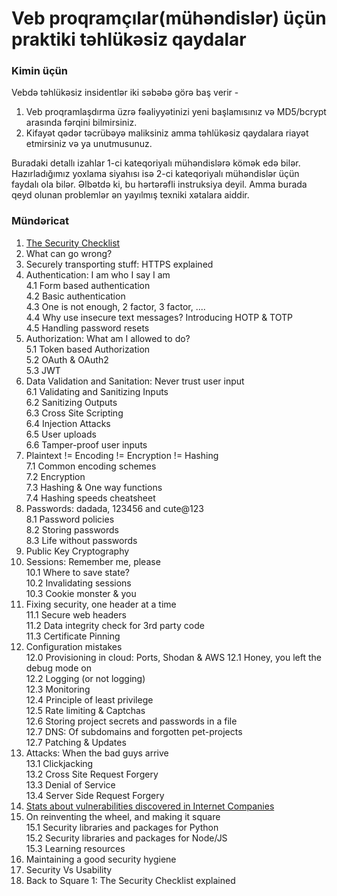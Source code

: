 # Veb proqramçılar(mühəndislər) üçün praktiki təhlükəsiz qaydalar

### Kimin üçün

Vebdə təhlükəsiz insidentlər iki səbəbə görə baş verir - 

1. Veb proqramlaşdırma üzrə fəaliyyətinizi yeni başlamısınız və  MD5/bcrypt arasında fərqini bilmirsiniz.
2. Kifayət qədər təcrübəyə maliksiniz amma təhlükəsiz qaydalara riayət etmirsiniz və ya unutmusunuz.

Buradaki detallı izahlar 1-ci kateqoriyalı mühəndislərə kömək edə bilər. Hazırladığımız yoxlama siyahısı isə 2-ci kateqoriyalı mühəndislər üçün faydalı ola bilər. Əlbətdə ki, bu hərtərəfli instruksiya deyil. Amma burada qeyd olunan problemlər ən yayılmış texniki xətalara aiddir.


### Mündəricat

1. [The Security Checklist](security-checklist.md)
2. What can go wrong?
3. Securely transporting stuff: HTTPS explained
4. Authentication: I am who I say I am  
4.1 Form based authentication  
4.2 Basic authentication  
4.3 One is not enough, 2 factor, 3 factor, ....   
4.4 Why use insecure text messages? Introducing HOTP & TOTP   
4.5 Handling password resets
5. Authorization: What am I allowed to do?  
5.1 Token based Authorization  
5.2 OAuth & OAuth2  
5.3 JWT
6. Data Validation and Sanitation: Never trust user input  
6.1 Validating and Sanitizing Inputs  
6.2 Sanitizing Outputs  
6.3 Cross Site Scripting  
6.4 Injection Attacks  
6.5 User uploads  
6.6 Tamper-proof user inputs
7. Plaintext != Encoding != Encryption != Hashing  
7.1 Common encoding schemes  
7.2 Encryption  
7.3 Hashing & One way functions  
7.4 Hashing speeds cheatsheet
8. Passwords: dadada, 123456 and cute@123  
8.1 Password policies  
8.2 Storing passwords  
8.3 Life without passwords
9. Public Key Cryptography
10. Sessions: Remember me, please  
10.1 Where to save state?  
10.2 Invalidating sessions  
10.3 Cookie monster & you
11. Fixing security, one header at a time  
11.1 Secure web headers  
11.2 Data integrity check for 3rd party code  
11.3 Certificate Pinning
12. Configuration mistakes    
12.0 Provisioning in cloud: Ports, Shodan & AWS
12.1 Honey, you left the debug mode on  
12.2 Logging (or not logging)  
12.3 Monitoring  
12.4 Principle of least privilege  
12.5 Rate limiting & Captchas  
12.6 Storing project secrets and passwords in a file    
12.7 DNS: Of subdomains and forgotten pet-projects  
12.7 Patching & Updates  
13. Attacks: When the bad guys arrive  
13.1 Clickjacking  
13.2 Cross Site Request Forgery  
13.3 Denial of Service  
13.4 Server Side Request Forgery
14. [Stats about vulnerabilities discovered in Internet Companies](vulnerabilities-stats.md)   
15. On reinventing the wheel, and making it square  
15.1 Security libraries and packages for Python  
15.2 Security libraries and packages for Node/JS  
15.3 Learning resources
16. Maintaining a good security hygiene
17. Security Vs Usability
18. Back to Square 1: The Security Checklist explained

